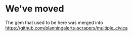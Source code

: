 # We've moved

The gem that used to be here was merged into https://github.com/planningalerts-scrapers/multiple_civica
